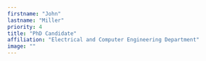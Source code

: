 ```yaml
---
firstname: "John"
lastname: "Miller"
priority: 4 
title: "PhD Candidate"
affiliation: "Electrical and Computer Engineering Department"
image: ""
---
```

